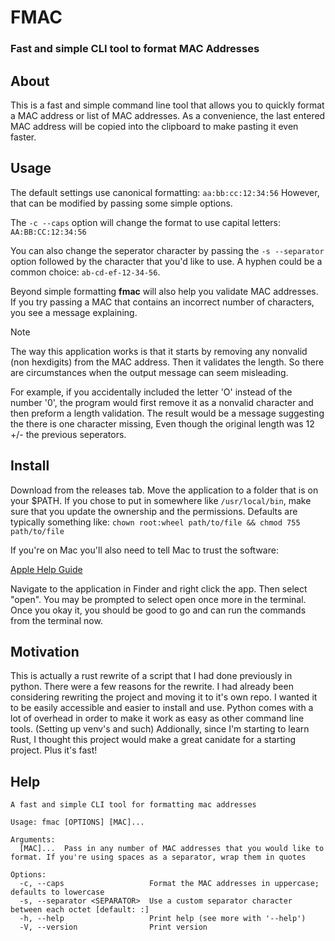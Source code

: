 # FMAC
### Fast and simple CLI tool to format MAC Addresses

## About

This is a fast and simple command line tool that allows you to quickly format a MAC address or list of MAC addresses. As a convenience, the last entered MAC address will be copied into the clipboard to make pasting it even faster.

## Usage
The default settings use canonical formatting: ```aa:bb:cc:12:34:56``` However, that can be modified by passing some simple options. 

The ```-c --caps``` option will change the format to use capital letters: ```AA:BB:CC:12:34:56``` 

You can also change the seperator character by passing the ```-s --separator``` option followed by the character that you'd like to use. A hyphen could be a common choice: ```ab-cd-ef-12-34-56```.

Beyond simple formatting **fmac** will also help you validate MAC addresses. If you try passing a MAC that contains an incorrect number of characters, you see a message explaining.

> [!NOTE]
> The way this application works is that it starts by removing any nonvalid (non hexdigits) from the MAC address. Then it validates the length.
>So there are circumstances when the output message can seem misleading.
>
> For example, if you accidentally included the letter 'O' instead of the number '0', the program would first remove it as a nonvalid character and then preform a length validation.
> The result would be a message suggesting the there is one character missing, Even though the original length was 12 +/- the previous seperators.

## Install
Download from the releases tab. Move the application to a folder that is on your $PATH. If you chose to put in somewhere like ```/usr/local/bin```, make sure that you update the ownership and the permissions. Defaults are typically something like: ```chown root:wheel path/to/file && chmod 755 path/to/file```

If you're on Mac you'll also need to tell Mac to trust the software: 

[Apple Help Guide](https://support.apple.com/guide/mac-help/apple-cant-check-app-for-malicious-software-mchleab3a043/mac)

Navigate to the application in Finder and right click the app. Then select "open". You may be prompted to select open once more in the terminal. Once you okay it, you should be good to go and can run the commands from the terminal now. 

## Motivation
This is actually a rust rewrite of a script that I had done previously in python. There were a few reasons for the rewrite. I had already been considering rewriting the project and moving it to it's own repo. I wanted it to be easily accessible and easier to install and use. Python comes with a lot of overhead in order to make it work as easy as other command line tools. (Setting up venv's and such) Addionally, since I'm starting to learn Rust, I thought this project would make a great canidate for a starting project. Plus it's fast! 

## Help
```
A fast and simple CLI tool for formatting mac addresses

Usage: fmac [OPTIONS] [MAC]...

Arguments:
  [MAC]...  Pass in any number of MAC addresses that you would like to format. If you're using spaces as a separator, wrap them in quotes

Options:
  -c, --caps                   Format the MAC addresses in uppercase; defaults to lowercase
  -s, --separator <SEPARATOR>  Use a custom separator character between each octet [default: :]
  -h, --help                   Print help (see more with '--help')
  -V, --version                Print version
```
